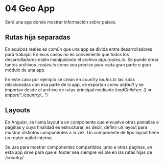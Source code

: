 # 04 Geo App
Será una app donde mostrar información sobre países.

## Rutas hija separadas
En equipos reales es común que una app se divida entre desarrolladores para trabajar. En esos casos no es conveniente que todos los desarrolladores estén manipulando el archivo *app.routes.ts*. Se puede crear tantos archivos *.routes.ts* como sea preciso para cada gran parte o gran módulo de una app.

En este caso por ejemplo se crean en *country.routes.ts* las rutas relacionadas con esa parte de la app, se exportan como *default* y se importan desde el archivo de rutas principal mediante *loadChildren: () => import("./country/...")*

## Layouts
En Angular, se llama layout a un componente que envuelve otras pantallas o páginas y cuya finalidad es estructurar, es decir, definir un layout para mostrar distintos componentes a la vez. Un componente de tipo layout tiene un router outlet interno.

Se usa para mostrar componentes compartidos junto a otras páginas, en esta app sirve para que el footer sea siempre visible en las rutas hijas de */country/*